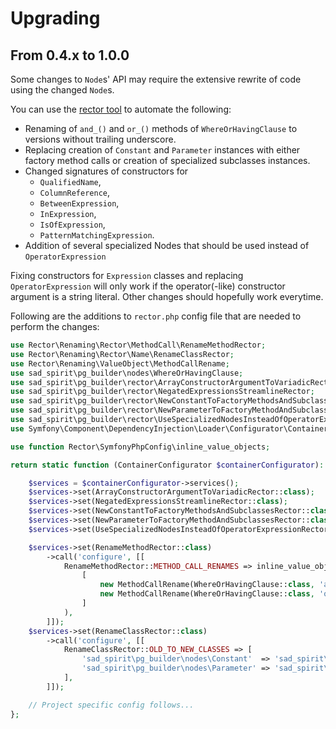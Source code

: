 # Upgrading

## From 0.4.x to 1.0.0

Some changes to `Node`s' API may require the extensive rewrite of code using the changed `Node`s.

You can use the [rector tool] to automate the following:
 * Renaming of `and_()` and `or_()` methods of `WhereOrHavingClause` to versions without trailing underscore.
 * Replacing creation of `Constant` and `Parameter` instances with either factory method calls or creation of specialized subclasses instances.
 * Changed signatures of constructors for 
    * `QualifiedName`,
    * `ColumnReference`,
    * `BetweenExpression`,
    * `InExpression`,
    * `IsOfExpression`,
    * `PatternMatchingExpression`.
 * Addition of several specialized Nodes that should be used instead of `OperatorExpression`

Fixing constructors for `Expression` classes and replacing `OperatorExpression` will only work if the operator(-like) 
constructor argument is a string literal. Other changes should hopefully work everytime.

Following are the additions to `rector.php` config file that are needed to perform the changes: 

```PHP
use Rector\Renaming\Rector\MethodCall\RenameMethodRector;
use Rector\Renaming\Rector\Name\RenameClassRector;
use Rector\Renaming\ValueObject\MethodCallRename;
use sad_spirit\pg_builder\nodes\WhereOrHavingClause;
use sad_spirit\pg_builder\rector\ArrayConstructorArgumentToVariadicRector;
use sad_spirit\pg_builder\rector\NegatedExpressionsStreamlineRector;
use sad_spirit\pg_builder\rector\NewConstantToFactoryMethodsAndSubclassesRector;
use sad_spirit\pg_builder\rector\NewParameterToFactoryMethodAndSubclassesRector;
use sad_spirit\pg_builder\rector\UseSpecializedNodesInsteadOfOperatorExpressionRector;
use Symfony\Component\DependencyInjection\Loader\Configurator\ContainerConfigurator;

use function Rector\SymfonyPhpConfig\inline_value_objects;

return static function (ContainerConfigurator $containerConfigurator): void {

    $services = $containerConfigurator->services();
    $services->set(ArrayConstructorArgumentToVariadicRector::class);
    $services->set(NegatedExpressionsStreamlineRector::class);
    $services->set(NewConstantToFactoryMethodsAndSubclassesRector::class);
    $services->set(NewParameterToFactoryMethodAndSubclassesRector::class);
    $services->set(UseSpecializedNodesInsteadOfOperatorExpressionRector::class);

    $services->set(RenameMethodRector::class)
        ->call('configure', [[
            RenameMethodRector::METHOD_CALL_RENAMES => inline_value_objects(
                [
                    new MethodCallRename(WhereOrHavingClause::class, 'and_', 'and'),
                    new MethodCallRename(WhereOrHavingClause::class, 'or_', 'or'),
                ]
            ),
        ]]);
    $services->set(RenameClassRector::class)
        ->call('configure', [[
            RenameClassRector::OLD_TO_NEW_CLASSES => [
                'sad_spirit\pg_builder\nodes\Constant'  => 'sad_spirit\pg_builder\nodes\expressions\Constant',
                'sad_spirit\pg_builder\nodes\Parameter' => 'sad_spirit\pg_builder\nodes\expressions\Parameter',
            ],
        ]]);

    // Project specific config follows...
};
```

[rector tool]: https://getrector.org/